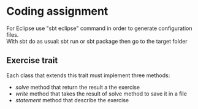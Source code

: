 # Coding assignment

For Eclipse use "sbt eclipse" command in order to generate configuration files.  
With sbt do as usual: sbt run or sbt package then go to the target folder  

## Exercise trait
Each class that extends this trait must implement three methods:  
- *solve* method that return the result a the exercise
- *write* method that takes the result of solve method to save it in a file
- *statement* method that describe the exercise
